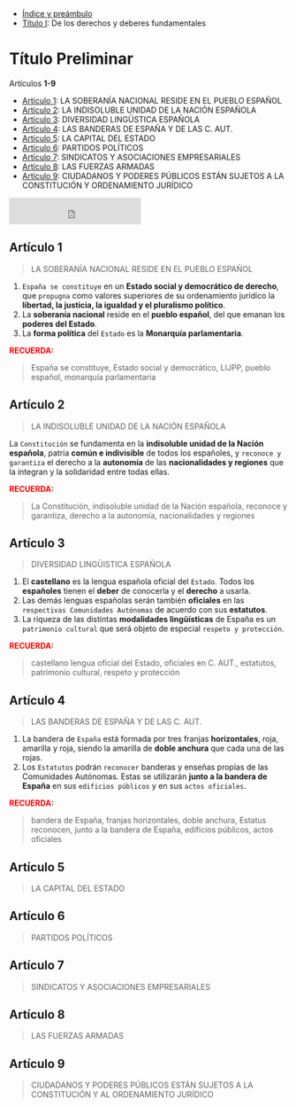 * [Índice y preámbulo](index.md)
* [Título I](título-i.md): De los derechos y deberes fundamentales

# Título Preliminar

Artículos **1-9**

* [Artículo 1](#artículo-1): LA SOBERANÍA NACIONAL RESIDE EN EL PUEBLO ESPAÑOL
* [Artículo 2](#artículo-2): LA INDISOLUBLE UNIDAD DE LA NACIÓN ESPAÑOLA
* [Artículo 3](#artículo-3): DIVERSIDAD LINGÜSTICA ESPAÑOLA
* [Artículo 4](#artículo-4): LAS BANDERAS DE ESPAÑA Y DE LAS C. AUT.
* [Artículo 5](#artículo-5): LA CAPITAL DEL ESTADO
* [Artículo 6](#artículo-6): PARTIDOS POLÍTICOS
* [Artículo 7](#artículo-7): SINDICATOS Y ASOCIACIONES EMPRESARIALES
* [Artículo 8](#artículo-8): LAS FUERZAS ARMADAS
* [Artículo 9](#artículo-9): CIUDADANOS Y PODERES PÚBLICOS ESTÁN SUJETOS A LA CONSTITUCIÓN Y ORDENAMIENTO JURÍDICO

<iframe width="238" height="48" frameborder="0" allowfullscreen="" scrolling="no" src="http://www.ivoox.com/player_ek_18357841_2_1.html?data=kp2gl5yceJKhhpywj5WZaZS1lJaah5yncZOhhpywj5iVcYarpJKdj4qbh47E08qSpZiJhZLhw9rZ0ZDdb7WZpJiSo6nYuc3jjLXfx9HNscriwteah5yncaLk08rbxsrQpc3Z2pKSmaiReA..&"></iframe>

## Artículo 1
> LA SOBERANÍA NACIONAL RESIDE EN EL PUEBLO ESPAÑOL

1. `España se constituye` en un **Estado social y democrático de derecho**, 
que `propugna` como valores superiores de su ordenamiento jurídico la **libertad, la justicia, la igualdad y el pluralismo político**.
2. La **soberanía nacional** reside en el **pueblo español**, del que emanan los **poderes del Estado**.
3. La **forma política** del `Estado` es la **Monarquía parlamentaria**.

**<span style="color: red">RECUERDA:</span>**
> España se constituye, Estado social y democrático, LIJPP, pueblo español, monarquía parlamentaria

## Artículo 2
> LA INDISOLUBLE UNIDAD DE LA NACIÓN ESPAÑOLA

La `Constitución` se fundamenta en la **indisoluble unidad de la Nación española**, patria **común e indivisible** de todos los españoles, 
y `reconoce y garantiza` el derecho a la **autonomía** de las **nacionalidades y regiones** que la integran y la solidaridad entre todas ellas.

**<span style="color: red">RECUERDA:</span>**
> La Constitución, indisoluble unidad de la Nación española, reconoce y garantiza, derecho a la autonomía, nacionalidades y regiones

## Artículo 3
> DIVERSIDAD LINGÜISTICA ESPAÑOLA

1. El **castellano** es la lengua española oficial del `Estado`. Todos los **españoles** tienen el **deber** de conocerla y el **derecho** a usarla.
2. Las demás lenguas españolas serán también **oficiales** en las `respectivas Comunidades Autónomas` de acuerdo con sus **estatutos**.
3. La riqueza de las distintas **modalidades lingüísticas** de España es un `patrimonio cultural` que será objeto de especial `respeto y protección`.

**<span style="color: red">RECUERDA:</span>**
> castellano lengua oficial del Estado, oficiales en C. AUT., estatutos, patrimonio cultural, respeto y protección

## Artículo 4
> LAS BANDERAS DE ESPAÑA Y DE LAS C. AUT.

1. La bandera de `España` está formada por tres franjas **horizontales**, roja, amarilla y roja, siendo la amarilla de **doble anchura** que cada una de las rojas.
2. Los `Estatutos` podrán `reconocer` banderas y enseñas propias de las Comunidades Autónomas. Estas se utilizarán **junto a la bandera de España** en sus `edificios públicos` y en sus `actos oficiales`.

**<span style="color: red">RECUERDA:</span>**
> bandera de España, franjas horizontales, doble anchura, Estatus reconocen, junto a la bandera de España, edificios públicos, actos oficiales

## Artículo 5
> LA CAPITAL DEL ESTADO

## Artículo 6
> PARTIDOS POLÍTICOS

## Artículo 7
> SINDICATOS Y ASOCIACIONES EMPRESARIALES

## Artículo 8
> LAS FUERZAS ARMADAS

## Artículo 9
> CIUDADANOS Y PODERES PÚBLICOS ESTÁN SUJETOS A LA CONSTITUCIÓN Y AL ORDENAMIENTO JURÍDICO
